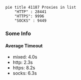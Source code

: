 
```mermaid
pie title 41187 Proxies in list
    "HTTP" : 28441
    "HTTPS": 9996
    "SOCKS" : 9449
```

### Some Info
#### Average Timeout

- mixed: 4.0s
- http: 2.3s
- https: 8.2s
- socks: 6.3s